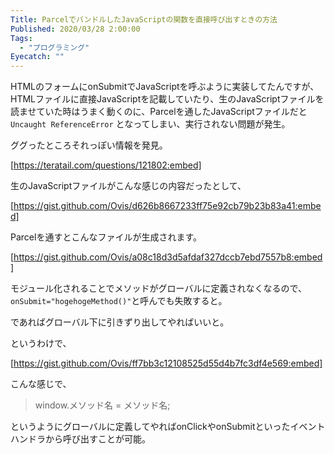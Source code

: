 ```yaml
---
Title: ParcelでバンドルしたJavaScriptの関数を直接呼び出すときの方法
Published: 2020/03/28 2:00:00
Tags:
  - "プログラミング"
Eyecatch: ""
---
```

HTMLのフォームにonSubmitでJavaScriptを呼ぶように実装してたんですが、HTMLファイルに直接JavaScriptを記載していたり、生のJavaScriptファイルを読ませていた時はうまく動くのに、Parcelを通したJavaScriptファイルだと `Uncaught ReferenceError` となってしまい、実行されない問題が発生。  

ググったところそれっぽい情報を発見。  

[https://teratail.com/questions/121802:embed]

生のJavaScriptファイルがこんな感じの内容だったとして、

[https://gist.github.com/Ovis/d626b8667233ff75e92cb79b23b83a41:embed]

Parcelを通すとこんなファイルが生成されます。

[https://gist.github.com/Ovis/a08c18d3d5afdaf327dccb7ebd7557b8:embed]

モジュール化されることでメソッドがグローバルに定義されなくなるので、`onSubmit="hogehogeMethod()"`と呼んでも失敗すると。  

であればグローバル下に引きずり出してやればいいと。  

というわけで、  

[https://gist.github.com/Ovis/ff7bb3c12108525d55d4b7fc3df4e569:embed]

こんな感じで、 
> window.メソッド名 = メソッド名;

というようにグローバルに定義してやればonClickやonSubmitといったイベントハンドラから呼び出すことが可能。  

